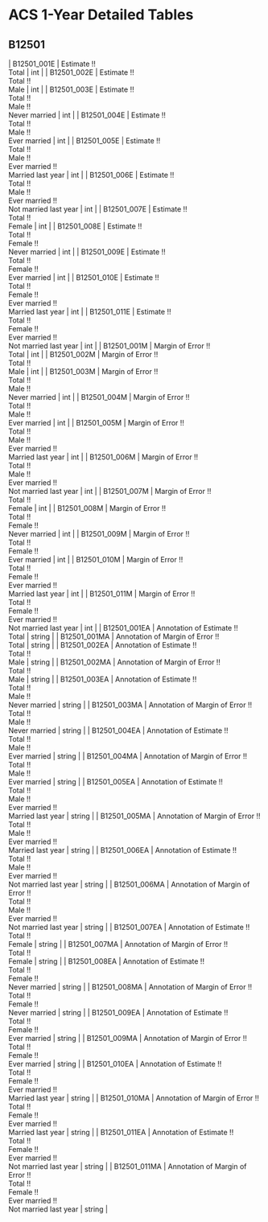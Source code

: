 # ACS 1-Year Detailed Tables

## B12501

| B12501_001E | Estimate !!<br>Total | int |
| B12501_002E | Estimate !!<br>Total !!<br>Male | int |
| B12501_003E | Estimate !!<br>Total !!<br>Male !!<br>Never married | int |
| B12501_004E | Estimate !!<br>Total !!<br>Male !!<br>Ever married | int |
| B12501_005E | Estimate !!<br>Total !!<br>Male !!<br>Ever married !!<br>Married last year | int |
| B12501_006E | Estimate !!<br>Total !!<br>Male !!<br>Ever married !!<br>Not married last year | int |
| B12501_007E | Estimate !!<br>Total !!<br>Female | int |
| B12501_008E | Estimate !!<br>Total !!<br>Female !!<br>Never married | int |
| B12501_009E | Estimate !!<br>Total !!<br>Female !!<br>Ever married | int |
| B12501_010E | Estimate !!<br>Total !!<br>Female !!<br>Ever married !!<br>Married last year | int |
| B12501_011E | Estimate !!<br>Total !!<br>Female !!<br>Ever married !!<br>Not married last year | int |
| B12501_001M | Margin of Error !!<br>Total | int |
| B12501_002M | Margin of Error !!<br>Total !!<br>Male | int |
| B12501_003M | Margin of Error !!<br>Total !!<br>Male !!<br>Never married | int |
| B12501_004M | Margin of Error !!<br>Total !!<br>Male !!<br>Ever married | int |
| B12501_005M | Margin of Error !!<br>Total !!<br>Male !!<br>Ever married !!<br>Married last year | int |
| B12501_006M | Margin of Error !!<br>Total !!<br>Male !!<br>Ever married !!<br>Not married last year | int |
| B12501_007M | Margin of Error !!<br>Total !!<br>Female | int |
| B12501_008M | Margin of Error !!<br>Total !!<br>Female !!<br>Never married | int |
| B12501_009M | Margin of Error !!<br>Total !!<br>Female !!<br>Ever married | int |
| B12501_010M | Margin of Error !!<br>Total !!<br>Female !!<br>Ever married !!<br>Married last year | int |
| B12501_011M | Margin of Error !!<br>Total !!<br>Female !!<br>Ever married !!<br>Not married last year | int |
| B12501_001EA | Annotation of Estimate !!<br>Total | string |
| B12501_001MA | Annotation of Margin of Error !!<br>Total | string |
| B12501_002EA | Annotation of Estimate !!<br>Total !!<br>Male | string |
| B12501_002MA | Annotation of Margin of Error !!<br>Total !!<br>Male | string |
| B12501_003EA | Annotation of Estimate !!<br>Total !!<br>Male !!<br>Never married | string |
| B12501_003MA | Annotation of Margin of Error !!<br>Total !!<br>Male !!<br>Never married | string |
| B12501_004EA | Annotation of Estimate !!<br>Total !!<br>Male !!<br>Ever married | string |
| B12501_004MA | Annotation of Margin of Error !!<br>Total !!<br>Male !!<br>Ever married | string |
| B12501_005EA | Annotation of Estimate !!<br>Total !!<br>Male !!<br>Ever married !!<br>Married last year | string |
| B12501_005MA | Annotation of Margin of Error !!<br>Total !!<br>Male !!<br>Ever married !!<br>Married last year | string |
| B12501_006EA | Annotation of Estimate !!<br>Total !!<br>Male !!<br>Ever married !!<br>Not married last year | string |
| B12501_006MA | Annotation of Margin of Error !!<br>Total !!<br>Male !!<br>Ever married !!<br>Not married last year | string |
| B12501_007EA | Annotation of Estimate !!<br>Total !!<br>Female | string |
| B12501_007MA | Annotation of Margin of Error !!<br>Total !!<br>Female | string |
| B12501_008EA | Annotation of Estimate !!<br>Total !!<br>Female !!<br>Never married | string |
| B12501_008MA | Annotation of Margin of Error !!<br>Total !!<br>Female !!<br>Never married | string |
| B12501_009EA | Annotation of Estimate !!<br>Total !!<br>Female !!<br>Ever married | string |
| B12501_009MA | Annotation of Margin of Error !!<br>Total !!<br>Female !!<br>Ever married | string |
| B12501_010EA | Annotation of Estimate !!<br>Total !!<br>Female !!<br>Ever married !!<br>Married last year | string |
| B12501_010MA | Annotation of Margin of Error !!<br>Total !!<br>Female !!<br>Ever married !!<br>Married last year | string |
| B12501_011EA | Annotation of Estimate !!<br>Total !!<br>Female !!<br>Ever married !!<br>Not married last year | string |
| B12501_011MA | Annotation of Margin of Error !!<br>Total !!<br>Female !!<br>Ever married !!<br>Not married last year | string |


